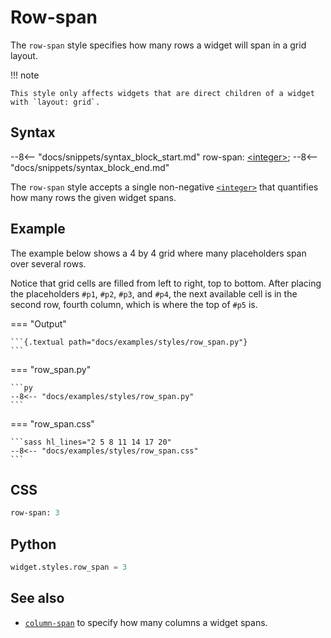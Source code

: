 # Row-span

The `row-span` style specifies how many rows a widget will span in a grid layout.

!!! note

    This style only affects widgets that are direct children of a widget with `layout: grid`.

## Syntax

--8<-- "docs/snippets/syntax_block_start.md"
row-span: <a href="../../css_types/integer">&lt;integer&gt;</a>;
--8<-- "docs/snippets/syntax_block_end.md"

The `row-span` style accepts a single non-negative [`<integer>`](../../css_types/integer.md) that quantifies how many rows the given widget spans.

## Example

The example below shows a 4 by 4 grid where many placeholders span over several rows.

Notice that grid cells are filled from left to right, top to bottom.
After placing the placeholders `#p1`, `#p2`, `#p3`, and `#p4`, the next available cell is in the second row, fourth column, which is where the top of `#p5` is.

=== "Output"

    ```{.textual path="docs/examples/styles/row_span.py"}
    ```

=== "row_span.py"

    ```py
    --8<-- "docs/examples/styles/row_span.py"
    ```

=== "row_span.css"

    ```sass hl_lines="2 5 8 11 14 17 20"
    --8<-- "docs/examples/styles/row_span.css"
    ```

## CSS

```sass
row-span: 3
```

## Python

```py
widget.styles.row_span = 3
```

## See also

 - [`column-span`](./column_span.md) to specify how many columns a widget spans.
